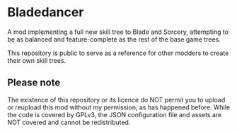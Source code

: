 # Bladedancer

A mod implementing a full new skill tree to Blade and Sorcery, attempting to be as balanced and feature-complete as the rest of the base game trees.

This repository is public to serve as a reference for other modders to create their own skill trees.

## Please note
The existence of this repository or its licence do NOT permit you to upload or reupload this mod without my permission, as has happened before. While the code is covered by GPLv3, the JSON configuration file and assets are NOT covered and cannot be redistributed.
